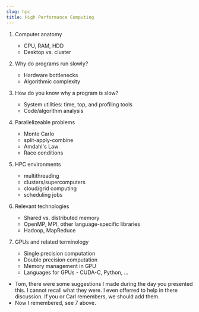 ```yaml
---
slug: hpc
title: High Performance Computing
---
```


1. Computer anatomy
    * CPU, RAM, HDD
    * Desktop vs. cluster
2. Why do programs run slowly?
    * Hardware bottlenecks
    * Algorithmic complexity
3. How do you know why a program is slow?
    * System utilities: time, top, and profiling tools
    * Code/algorithm analysis
4. Parallelizeable problems
    * Monte Carlo
    * split-apply-combine
    * Amdahl's Law
    * Race conditions
5. HPC environments
    * multithreading
    * clusters/supercomputers
    * cloud/grid computing
    * scheduling jobs
6. Relevant technologies
    * Shared vs. distributed memory
    * OpenMP, MPI, other language-specific libraries
    * Hadoop, MapReduce

7. GPUs and related terminology
    * Single precision computation
    * Double precision computation
    * Memory management in GPU
    * Languages for GPUs - CUDA-C, Python, ...

<!--
[Find the slides here!](https://drive.google.com/open?id=0B_Tcrv2Fla9_MlpuT0g1M3FyT1k)
-->
- Tom, there were some suggestions I made during the day you presented this. I cannot recall what they were. I even offerred to help in there discussion. If you or Carl remembers, we should add them.
- Now I remembered, see 7 above.
